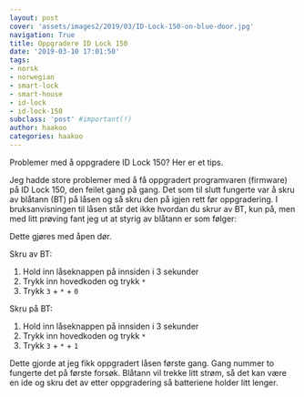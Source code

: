 ```yaml
---
layout: post
cover: 'assets/images2/2019/03/ID-Lock-150-on-blue-door.jpg'
navigation: True
title: Oppgradere ID Lock 150
date: '2019-03-10 17:01:50'
tags:
- norsk
- norwegian
- smart-lock
- smart-house
- id-lock
- id-lock-150
subclass: 'post' #important(!)
author: haakoo
categories: haakoo
---
```


Problemer med å oppgradere ID Lock 150? Her er et tips.

Jeg hadde store problemer med å få oppgradert programvaren (firmware) på ID Lock 150, den feilet gang på gang. Det som til slutt fungerte var å skru av blåtann (BT) på låsen og så skru den på igjen rett før oppgradering. I bruksanvisningen til låsen står det ikke hvordan du skrur av BT, kun på, men med litt prøving fant jeg ut at styrig av blåtann er som følger:

Dette gjøres med åpen dør.

Skru av BT:
1. Hold inn låseknappen på innsiden i 3 sekunder
2. Trykk inn hovedkoden og trykk `*`
3. Trykk `3` + `*` + `0`

Skru på BT:
1. Hold inn låseknappen på innsiden i 3 sekunder
2. Trykk inn hovedkoden og trykk `*`
3. Trykk `3` + `*` + `1`

Dette gjorde at jeg fikk oppgradert låsen første gang. Gang nummer to fungerte det på første forsøk. Blåtann vil trekke litt strøm, så det kan være en ide og skru det av etter oppgradering så batteriene holder litt lenger.
